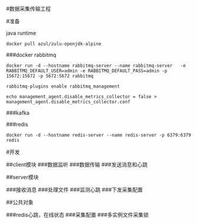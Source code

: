 #数据采集传输工程

#准备

java runtime
~~~
docker pull azul/zulu-openjdk-alpine
~~~

###docker rabbitmq
~~~
docker run -d --hostname rabbitmq-server --name rabbitmq-server   -e RABBITMQ_DEFAULT_USER=admin -e RABBITMQ_DEFAULT_PASS=admin -p 15672:15672 -p 5672:5672 rabbitmq
~~~
~~~
rabbitmq-plugins enable rabbitmq_management
~~~
~~~
echo management_agent.disable_metrics_collector = false > management_agent.disable_metrics_collector.conf
~~~
###kafka

###redis
~~~
docker run -d --hostname redis-server --name redis-server -p 6379:6379 redis
~~~
 

#开发

##client模块
###数据监听
###数据传输
###发送消息和心跳

##server模块

###接收消息
###处理文件
###监测心跳
###下发采集配置

##公共对象

###redis心跳，在线状态
###采集配置
###多实例文件采集锁



